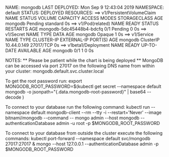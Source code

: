 NAME:   mongodb
LAST DEPLOYED: Mon Sep  9 12:43:04 2019
NAMESPACE: default
STATUS: DEPLOYED
RESOURCES:
==> v1/PersistentVolumeClaim
NAME     STATUS   VOLUME    CAPACITY  ACCESS MODES  STORAGECLASS  AGE
mongodb  Pending  standard  0s
==> v1/Pod(related)
NAME                      READY  STATUS   RESTARTS  AGE
mongodb-5dc45448b4-bdcfq  0/1    Pending  0         0s
==> v1/Secret
NAME     TYPE    DATA  AGE
mongodb  Opaque  1     0s
==> v1/Service
NAME     TYPE       CLUSTER-IP   EXTERNAL-IP  PORT(S)    AGE
mongodb  ClusterIP  10.44.0.149  <none>       27017/TCP  0s
==> v1beta1/Deployment
NAME     READY  UP-TO-DATE  AVAILABLE  AGE
mongodb  0/1    1           0          0s

NOTES:
** Please be patient while the chart is being deployed **
MongoDB can be accessed via port 27017 on the following DNS name from within your cluster:
    mongodb.default.svc.cluster.local

To get the root password run:
    export MONGODB_ROOT_PASSWORD=$(kubectl get secret --namespace default mongodb -o jsonpath="{.data.mongodb-root-password}" | base64 --decode
)

To connect to your database run the following command:
    kubectl run --namespace default mongodb-client --rm --tty -i --restart='Never' --image bitnami/mongodb --command -- mongo admin --host mongodb --authenticationDatabase admin -u root -p $MONGODB_ROOT_PASSWORD

To connect to your database from outside the cluster execute the following commands:
    kubectl port-forward --namespace default svc/mongodb 27017:27017 &
    mongo --host 127.0.0.1 --authenticationDatabase admin -p $MONGODB_ROOT_PASSWORD